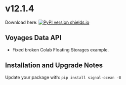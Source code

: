 # v12.1.4
Download here: [![PyPI version shields.io](https://img.shields.io/pypi/v/signal-ocean.svg)](https://pypi.python.org/pypi/signal-ocean/)

## Voyages Data API

- Fixed broken Colab Floating Storages example.

## Installation and Upgrade Notes
Update your package with: `pip install signal-ocean -U`
